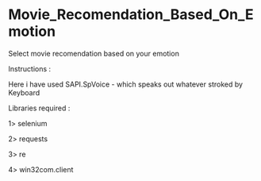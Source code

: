# Movie_Recomendation_Based_On_Emotion

Select movie recomendation based on your emotion

Instructions :

Here i have used SAPI.SpVoice - which speaks out whatever stroked by Keyboard

Libraries required :

 1> selenium
 
 2> requests
 
 3> re
 
 4> win32com.client
